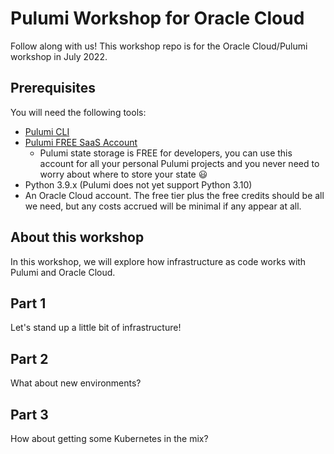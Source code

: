 # Pulumi Workshop for Oracle Cloud

Follow along with us! This workshop repo is for the Oracle Cloud/Pulumi workshop in July 2022.

## Prerequisites

You will need the following tools:

* [Pulumi CLI](https://www.pulumi.com/docs/get-started/install/?utm_source=laura&utm_medium=referral&utm_campaign=workshops&utm_content=github-embedding-pulumi)
* [Pulumi FREE SaaS Account](https://app.pulumi.com/signup/?utm_source=laura&utm_medium=referral&utm_campaign=workshops&utm_content=github-embedding-pulumi)
  * Pulumi state storage is FREE for developers, you can use this account for all your personal Pulumi projects and you never need to worry about where to store your state 😃
* Python 3.9.x (Pulumi does not yet support Python 3.10)
* An Oracle Cloud account. The free tier plus the free credits should be all we need, but any costs accrued will be minimal if any appear at all.

## About this workshop

In this workshop, we will explore how infrastructure as code works with Pulumi and Oracle Cloud.

## Part 1

Let's stand up a little bit of infrastructure!

## Part 2

What about new environments?

## Part 3

How about getting some Kubernetes in the mix?

